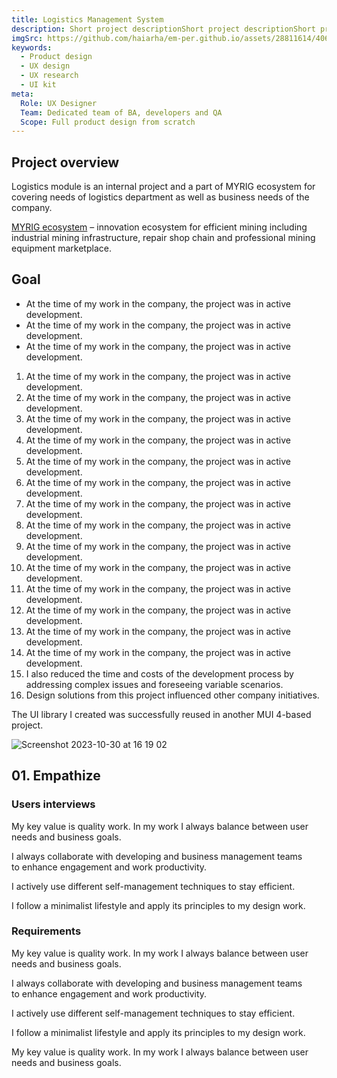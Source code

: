 ```yaml
---
title: Logistics Management System
description: Short project descriptionShort project descriptionShort project descriptionShort project descriptionShort project description
imgSrc: https://github.com/haiarha/em-per.github.io/assets/28811614/4062ee02-c444-4290-9458-08a2fc877d23
keywords:
  - Product design
  - UX design
  - UX research
  - UI kit
meta:
  Role: UX Designer
  Team: Dedicated team of BA, developers and QA
  Scope: Full product design from scratch
---
```


## Project overview

Logistics module is an internal project and a part of MYRIG ecosystem for covering needs of logistics department as well as business needs of the company.

[MYRIG ecosystem](https://github.com/haiarha/em-per.github.io/assets/28811614/4062ee02-c444-4290-9458-08a2fc877d23) – innovation ecosystem for efficient mining including industrial mining infrastructure, repair shop chain and professional mining equipment marketplace.

## Goal

- At the time of my work in the company, the project was in active development.
- At the time of my work in the company, the project was in active development.
- At the time of my work in the company, the project was in active development.

1. At the time of my work in the company, the project was in active development.
1. At the time of my work in the company, the project was in active development.
1. At the time of my work in the company, the project was in active development.
1. At the time of my work in the company, the project was in active development.
1. At the time of my work in the company, the project was in active development.
1. At the time of my work in the company, the project was in active development.
1. At the time of my work in the company, the project was in active development.
1. At the time of my work in the company, the project was in active development.
1. At the time of my work in the company, the project was in active development.
1. At the time of my work in the company, the project was in active development.
1. At the time of my work in the company, the project was in active development.
1. At the time of my work in the company, the project was in active development.
1. At the time of my work in the company, the project was in active development.
1. At the time of my work in the company, the project was in active development.
1. I also reduced the time and costs of the development process by addressing complex issues and foreseeing variable scenarios.
1. Design solutions from this project influenced other company initiatives.

The UI library I created was successfully reused in another MUI 4-based project.

![Screenshot 2023-10-30 at 16 19 02](https://github.com/haiarha/em-per.github.io/assets/28811614/4062ee02-c444-4290-9458-08a2fc877d23)

## 01. Empathize

### Users interviews

My key value is quality work. In my work I always balance between user needs and business goals.

I always collaborate with developing and business management teams to enhance engagement and work productivity.

I actively use different self-management techniques to stay efficient.

I follow a minimalist lifestyle and apply its principles to my design work.

### Requirements

My key value is quality work. In my work I always balance between user needs and business goals.

I always collaborate with developing and business management teams to enhance engagement and work productivity.

I actively use different self-management techniques to stay efficient.

I follow a minimalist lifestyle and apply its principles to my design work.

My key value is quality work. In my work I always balance between user needs and business goals.
